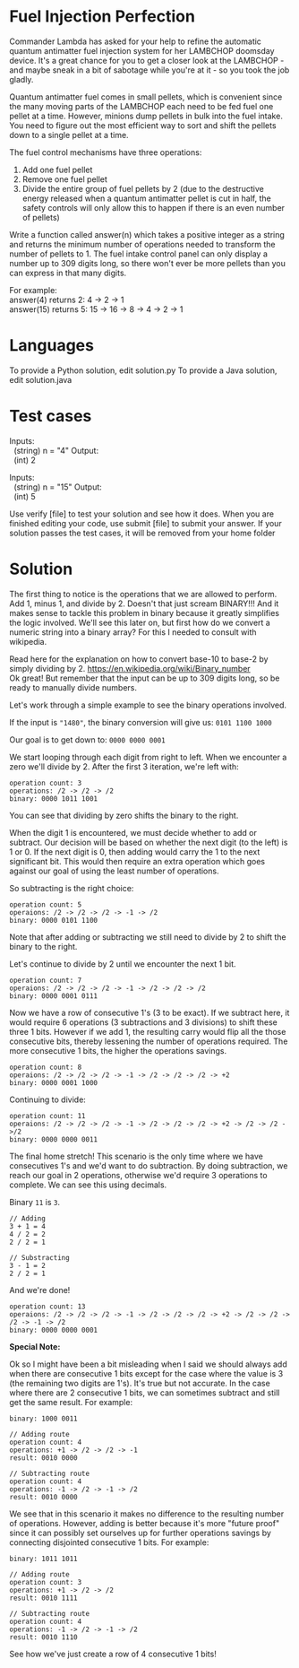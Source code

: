 Fuel Injection Perfection
=========================

Commander Lambda has asked for your help to refine the automatic quantum antimatter fuel injection system for her LAMBCHOP doomsday device. It's a great chance for you to get a closer look at the LAMBCHOP - and maybe sneak in a bit of sabotage while you're at it - so you took the job gladly. 

Quantum antimatter fuel comes in small pellets, which is convenient since the many moving parts of the LAMBCHOP each need to be fed fuel one pellet at a time. However, minions dump pellets in bulk into the fuel intake. You need to figure out the most efficient way to sort and shift the pellets down to a single pellet at a time. 

The fuel control mechanisms have three operations: 

1) Add one fuel pellet
2) Remove one fuel pellet
3) Divide the entire group of fuel pellets by 2 (due to the destructive energy released when a quantum antimatter pellet is cut in half, the safety controls will only allow this to happen if there is an even number of pellets)

Write a function called answer(n) which takes a positive integer as a string and returns the minimum number of operations needed to transform the number of pellets to 1. The fuel intake control panel can only display a number up to 309 digits long, so there won't ever be more pellets than you can express in that many digits.

For example:  
answer(4) returns 2: 4 -> 2 -> 1  
answer(15) returns 5: 15 -> 16 -> 8 -> 4 -> 2 -> 1


Languages
=========

To provide a Python solution, edit solution.py
To provide a Java solution, edit solution.java

Test cases
==========

Inputs:  
&nbsp;&nbsp;(string) n = "4"
Output:  
&nbsp;&nbsp;(int) 2

Inputs:  
&nbsp;&nbsp;(string) n = "15"
Output:  
&nbsp;&nbsp;(int) 5

Use verify [file] to test your solution and see how it does. When you are finished editing your code, use submit [file] to submit your answer. If your solution passes the test cases, it will be removed from your home folder

Solution
========

The first thing to notice is the operations that we are allowed to perform. Add 1, minus 1, and divide by 2. Doesn't that just scream BINARY!!! And it makes sense to tackle this problem in binary because it greatly simplifies the logic involved. We'll see this later on, but first how do we convert a numeric string into a binary array? For this I needed to consult with wikipedia.

Read here for the explanation on how to convert base-10 to base-2 by simply dividing by 2. https://en.wikipedia.org/wiki/Binary_number  
Ok great! But remember that the input can be up to 309 digits long, so be ready to manually divide numbers.

Let's work through a simple example to see the binary operations involved.

If the input is `"1480"`, the binary conversion will give us: `0101 1100 1000`

Our goal is to get down to: `0000 0000 0001`

We start looping through each digit from right to left. When we encounter a zero we'll divide by 2. After the first 3 iteration, we're left with:

```
operation count: 3
operations: /2 -> /2 -> /2
binary: 0000 1011 1001
```
You can see that dividing by zero shifts the binary to the right.

When the digit 1 is encountered, we must decide whether to add or subtract. Our decision will be based on whether the next digit (to the left) is 1 or 0. If the next digit is 0, then adding would carry the 1 to the next significant bit. This would then require an extra operation which goes against our goal of using the least number of operations.

So subtracting is the right choice:

```
operation count: 5
operaions: /2 -> /2 -> /2 -> -1 -> /2
binary: 0000 0101 1100
```
Note that after adding or subtracting we still need to divide by 2 to shift the binary to the right.

Let's continue to divide by 2 until we encounter the next 1 bit.

```
operation count: 7
operaions: /2 -> /2 -> /2 -> -1 -> /2 -> /2 -> /2
binary: 0000 0001 0111
```

Now we have a row of consecutive 1's (3 to be exact). If we subtract here, it would require 6 operations (3 subtractions and 3 divisions) to shift these three 1 bits. However if we add 1, the resulting carry would flip all the those consecutive bits, thereby lessening the number of operations required. The more consecutive 1 bits, the higher the operations savings.

```
operation count: 8
operaions: /2 -> /2 -> /2 -> -1 -> /2 -> /2 -> /2 -> +2
binary: 0000 0001 1000
```

Continuing to divide:

```
operation count: 11
operaions: /2 -> /2 -> /2 -> -1 -> /2 -> /2 -> /2 -> +2 -> /2 -> /2 ->/2
binary: 0000 0000 0011
```

The final home stretch! This scenario is the only time where we have consecutives 1's and we'd want to do subtraction. By doing subtraction, we reach our goal in 2 operations, otherwise we'd require 3 operations to complete. We can see this using decimals.

Binary `11` is `3`.
```
// Adding
3 + 1 = 4
4 / 2 = 2
2 / 2 = 1

// Substracting
3 - 1 = 2
2 / 2 = 1
```

And we're done!
```
operation count: 13
operaions: /2 -> /2 -> /2 -> -1 -> /2 -> /2 -> /2 -> +2 -> /2 -> /2 -> /2 -> -1 -> /2
binary: 0000 0000 0001
```

**Special Note:**

Ok so I might have been a bit misleading when I said we should always add when there are consecutive 1 bits except for the case where the value is 3 (the remaining two digits are 1's). It's true but not accurate. In the case where there are 2 consecutive 1 bits, we can sometimes subtract and still get the same result. For example:
```
binary: 1000 0011

// Adding route
operation count: 4
operations: +1 -> /2 -> /2 -> -1
result: 0010 0000

// Subtracting route
operation count: 4
operations: -1 -> /2 -> -1 -> /2
result: 0010 0000
```

We see that in this scenario it makes no difference to the resulting number of operations. However, adding is better because it's more "future proof" since it can possibly set ourselves up for further operations savings by connecting disjointed consecutive 1 bits. For example:

```
binary: 1011 1011

// Adding route
operation count: 3
operations: +1 -> /2 -> /2
result: 0010 1111

// Subtracting route
operation count: 4
operations: -1 -> /2 -> -1 -> /2
result: 0010 1110
```

See how we've just create a row of 4 consecutive 1 bits!
